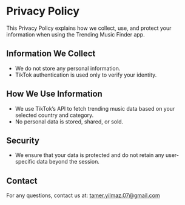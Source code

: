 # Privacy Policy

This Privacy Policy explains how we collect, use, and protect your information when using the Trending Music Finder app.

## Information We Collect  
- We do not store any personal information.  
- TikTok authentication is used only to verify your identity.  

## How We Use Information  
- We use TikTok’s API to fetch trending music data based on your selected country and category.  
- No personal data is stored, shared, or sold.  

## Security  
- We ensure that your data is protected and do not retain any user-specific data beyond the session.  

## Contact  
For any questions, contact us at: tamer.yilmaz.07@gmail.com
